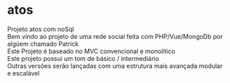 # atos
Projeto atos com noSql
<br>
Bem vindo ao projeto de  uma rede social feita com PHP/Vue/MongoDb por algúem chamado Patrick
<br>
Este Projeto é baseado no MVC convencional e monolítico
<br>
Este projeto possui um tom de básico / intermediário
<br>
Outras versões serão lançadas com uma estrutura mais avançada modular e escalável
